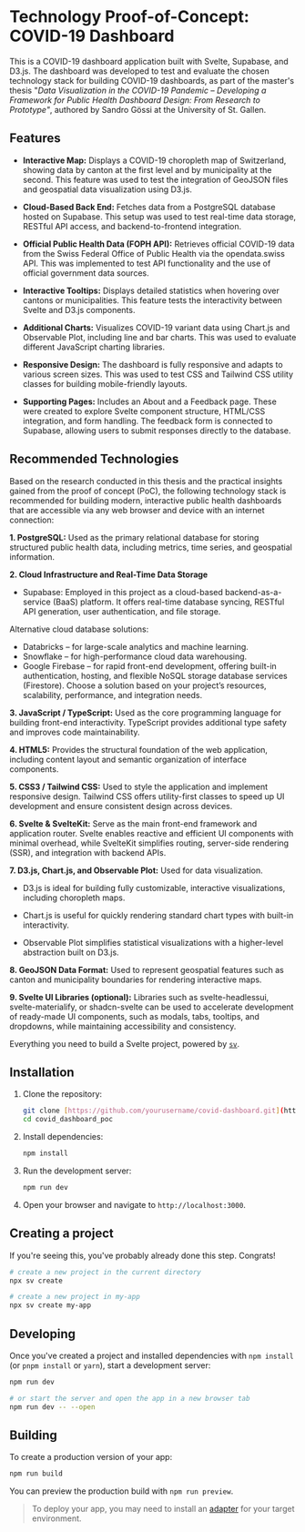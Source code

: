 # Technology Proof-of-Concept: COVID-19 Dashboard

This is a COVID-19 dashboard application built with Svelte, Supabase, and D3.js. The dashboard was developed to test and evaluate the chosen technology stack for building COVID-19 dashboards, as part of the master's thesis "*Data Visualization in the COVID-19 Pandemic – Developing a Framework for Public Health Dashboard Design: From Research to Prototype"*, authored by Sandro Gössi at the University of St. Gallen.

## Features

- **Interactive Map:** Displays a COVID-19 choropleth map of Switzerland, showing data by canton at the first level and by municipality at the second. This feature was used to test the integration of GeoJSON files and geospatial data visualization using D3.js.

- **Cloud-Based Back End:** Fetches data from a PostgreSQL database hosted on Supabase. This setup was used to test real-time data storage, RESTful API access, and backend-to-frontend integration.

- **Official Public Health Data (FOPH API):** Retrieves official COVID-19 data from the Swiss Federal Office of Public Health via the opendata.swiss API. This was implemented to test API functionality and the use of official government data sources.

- **Interactive Tooltips:** Displays detailed statistics when hovering over cantons or municipalities. This feature tests the interactivity between Svelte and D3.js components.

- **Additional Charts:** Visualizes COVID-19 variant data using Chart.js and Observable Plot, including line and bar charts. This was used to evaluate different JavaScript charting libraries.

- **Responsive Design:** The dashboard is fully responsive and adapts to various screen sizes. This was used to test CSS and Tailwind CSS utility classes for building mobile-friendly layouts.

- **Supporting Pages:** Includes an About and a Feedback page. These were created to explore Svelte component structure, HTML/CSS integration, and form handling. The feedback form is connected to Supabase, allowing users to submit responses directly to the database.

## Recommended Technologies

Based on the research conducted in this thesis and the practical insights gained from the proof of concept (PoC), the following technology stack is recommended for building modern, interactive public health dashboards that are accessible via any web browser and device with an internet connection:

**1. PostgreSQL:** Used as the primary relational database for storing structured public health data, including metrics, time series, and geospatial information.

**2. Cloud Infrastructure and Real-Time Data Storage**
- Supabase: Employed in this project as a cloud-based backend-as-a-service (BaaS) platform. It offers real-time database syncing, RESTful API generation, user authentication, and file storage.

Alternative cloud database solutions:
- Databricks – for large-scale analytics and machine learning.
- Snowflake – for high-performance cloud data warehousing.
- Google Firebase – for rapid front-end development, offering built-in authentication, hosting, and flexible NoSQL storage database services (Firestore).
Choose a solution based on your project’s resources, scalability, performance, and integration needs.

**3. JavaScript / TypeScript:** Used as the core programming language for building front-end interactivity. TypeScript provides additional type safety and improves code maintainability.

**4. HTML5:** Provides the structural foundation of the web application, including content layout and semantic organization of interface components.

**5. CSS3 / Tailwind CSS:** Used to style the application and implement responsive design. Tailwind CSS offers utility-first classes to speed up UI development and ensure consistent design across devices.

**6. Svelte & SvelteKit:** Serve as the main front-end framework and application router. Svelte enables reactive and efficient UI components with minimal overhead, while SvelteKit simplifies routing, server-side rendering (SSR), and integration with backend APIs.

**7. D3.js, Chart.js, and Observable Plot:** Used for data visualization.
- D3.js is ideal for building fully customizable, interactive visualizations, including choropleth maps.

- Chart.js is useful for quickly rendering standard chart types with built-in interactivity.

- Observable Plot simplifies statistical visualizations with a higher-level abstraction built on D3.js.

**8. GeoJSON Data Format:** Used to represent geospatial features such as canton and municipality boundaries for rendering interactive maps.


**9. Svelte UI Libraries (optional):** Libraries such as svelte-headlessui, svelte-materialify, or shadcn-svelte can be used to accelerate development of ready-made UI components, such as modals, tabs, tooltips, and dropdowns, while maintaining accessibility and consistency.


Everything you need to build a Svelte project, powered by [`sv`](https://github.com/sveltejs/cli).

## Installation

1. Clone the repository:
   ```bash
   git clone [https://github.com/yourusername/covid-dashboard.git](https://github.com/goessisandro/covid_dashboard_poc.git)
   cd covid_dashboard_poc
   ```

2. Install dependencies:
   ```bash
   npm install
   ```

3. Run the development server:
   ```bash
   npm run dev
   ```

4. Open your browser and navigate to `http://localhost:3000`.










## Creating a project

If you're seeing this, you've probably already done this step. Congrats!

```bash
# create a new project in the current directory
npx sv create

# create a new project in my-app
npx sv create my-app
```

## Developing

Once you've created a project and installed dependencies with `npm install` (or `pnpm install` or `yarn`), start a development server:

```bash
npm run dev

# or start the server and open the app in a new browser tab
npm run dev -- --open
```

## Building

To create a production version of your app:

```bash
npm run build
```

You can preview the production build with `npm run preview`.

> To deploy your app, you may need to install an [adapter](https://svelte.dev/docs/kit/adapters) for your target environment.
